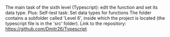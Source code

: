 The main task of the sixth level (Typescript): edit the function and set its data type.
Plus: Self-test task: Set data types for functions
The folder contains a subfolder called 'Level 6', inside which the project is located (the typescript file is in the 'src' folder).
Link to the repository: https://github.com/Dmitr26/Typescript